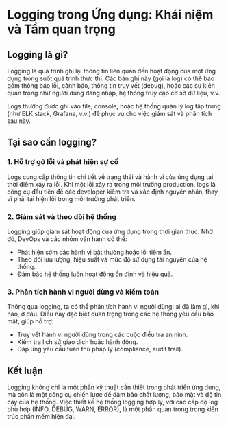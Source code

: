 # Logging trong Ứng dụng: Khái niệm và Tầm quan trọng

## Logging là gì?

Logging là quá trình ghi lại thông tin liên quan đến hoạt động của một ứng dụng trong suốt quá trình thực thi. Các bản ghi này (gọi là log) có thể bao gồm thông báo lỗi, cảnh báo, thông tin truy vết (debug), hoặc các sự kiện quan trọng như người dùng đăng nhập, hệ thống truy cập cơ sở dữ liệu, v.v.

Logs thường được ghi vào file, console, hoặc hệ thống quản lý log tập trung (như ELK stack, Grafana, v.v.) để phục vụ cho việc giám sát và phân tích sau này.

## Tại sao cần logging?

### 1. **Hỗ trợ gỡ lỗi và phát hiện sự cố**

Logs cung cấp thông tin chi tiết về trạng thái và hành vi của ứng dụng tại thời điểm xảy ra lỗi. Khi một lỗi xảy ra trong môi trường production, logs là công cụ đầu tiên để các developer kiểm tra và xác định nguyên nhân, thay vì phải tái hiện lỗi trong môi trường phát triển.

### 2. **Giám sát và theo dõi hệ thống**

Logging giúp giám sát hoạt động của ứng dụng trong thời gian thực. Nhờ đó, DevOps và các nhóm vận hành có thể:
- Phát hiện sớm các hành vi bất thường hoặc lỗi tiềm ẩn.
- Theo dõi lưu lượng, hiệu suất và mức độ sử dụng tài nguyên của hệ thống.
- Đảm bảo hệ thống luôn hoạt động ổn định và hiệu quả.

### 3. **Phân tích hành vi người dùng và kiểm toán**

Thông qua logging, ta có thể phân tích hành vi người dùng: ai đã làm gì, khi nào, ở đâu. Điều này đặc biệt quan trọng trong các hệ thống yêu cầu bảo mật, giúp hỗ trợ:
- Truy vết hành vi người dùng trong các cuộc điều tra an ninh.
- Kiểm tra lịch sử giao dịch hoặc hành động.
- Đáp ứng yêu cầu tuân thủ pháp lý (compliance, audit trail).

## Kết luận

Logging không chỉ là một phần kỹ thuật cần thiết trong phát triển ứng dụng, mà còn là một công cụ chiến lược để đảm bảo chất lượng, bảo mật và độ tin cậy của hệ thống. Việc thiết kế hệ thống logging hợp lý, với các cấp độ log phù hợp (INFO, DEBUG, WARN, ERROR), là một phần quan trọng trong kiến trúc phần mềm hiện đại.
